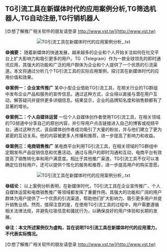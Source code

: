## **TG引流工具在新媒体时代的应用案例分析,TG筛选机器人,TG自动注册,TG行销机器人**

[😍想了解推广相关软件的朋友请登录 http://www.vst.tw](http://www.vst.tw)

 <center><img src="https://vst.tw/MP4/tuiguang/png/8.png" alt="TG引流工具在新媒体时代的应用案例分析_.txt"></center>

**😄摘要：**
随着新媒体的快速发展，越来越多的企业和个人开始关注如何在社交平台上扩大影响力和吸引更多的用户。TG（Telegram）作为一款全球领先的即时通讯应用，其强大的功能和广泛的用户群体为企业和个人提供了一个优质的引流渠道。本文将通过分析几个TG引流工具的实际应用案例，探讨其在新媒体时代的应用价值和效果。

**😄案例一：企业宣传推广**
某中小型企业借助TG引流工具，在相关行业的TG群组中发布企业产品和服务的宣传信息。通过这种方式，企业得以直接与潜在用户互动，解答疑问并提供更多详细信息。结果显示，企业的品牌知名度和销售额都有了显著的增长。

**😄案例二：个人自媒体运营**
一位个人自媒体创作者使用TG引流工具，在相关领域的TG频道中分享自己的原创内容，并引导用户点击链接进入自己的博客或视频平台。通过这种方式，该自媒体创作者成功吸引了大量的粉丝，并与他们建立了更为紧密的互动关系。他的内容被更多人传播和推荐，进一步提高了影响力和收益。

**😄案例三：电商销售推广**
某电商平台利用TG引流工具，在相关领域的TG群组中定期发布产品促销信息和优惠活动。通过与用户的即时沟通和互动，电商平台有效提高了销售转化率和用户满意度。相比于其他推广渠道，TG引流工具不仅可以准确定位目标用户，还可以提供个性化的服务和推荐，进一步提高用户的购买意愿。

 <center><img src="https://vst.tw/MP4/tuiguang/png/1.png" alt="TG引流工具在新媒体时代的应用案例分析_.txt"></center>

**😄结论：**
以上案例分析表明，在新媒体时代，TG引流工具在企业宣传推广、个人自媒体运营和电商销售推广等领域都发挥了重要作用。其强大的功能和广阔的用户群体为用户提供了一个优质的引流渠道，帮助他们扩大影响力、吸引更多用户并提升销售业绩。然而，值得注意的是，在使用TG引流工具的过程中，用户需要遵循相关法律法规，并避免垃圾信息和骚扰行为，以确保良好的用户体验和长期的发展。

**😄注：本文所述案例仅为虚构，旨在说明TG引流工具在新媒体时代的应用潜力，不代表实际情况。**

[😍想了解推广相关软件的朋友请登录 http://www.vst.tw](http://www.vst.tw)



